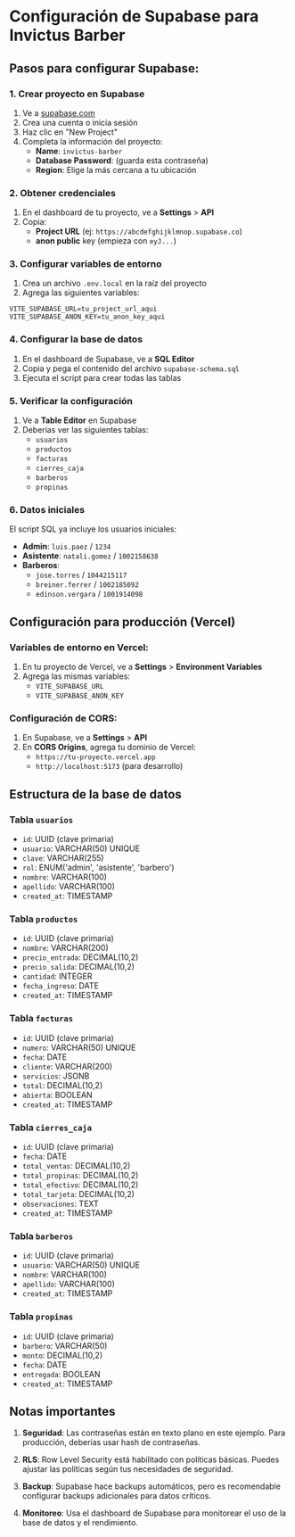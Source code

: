 # Configuración de Supabase para Invictus Barber

## Pasos para configurar Supabase:

### 1. Crear proyecto en Supabase
1. Ve a [supabase.com](https://supabase.com)
2. Crea una cuenta o inicia sesión
3. Haz clic en "New Project"
4. Completa la información del proyecto:
   - **Name**: `invictus-barber`
   - **Database Password**: (guarda esta contraseña)
   - **Region**: Elige la más cercana a tu ubicación

### 2. Obtener credenciales
1. En el dashboard de tu proyecto, ve a **Settings** > **API**
2. Copia:
   - **Project URL** (ej: `https://abcdefghijklmnop.supabase.co`)
   - **anon public** key (empieza con `eyJ...`)

### 3. Configurar variables de entorno
1. Crea un archivo `.env.local` en la raíz del proyecto
2. Agrega las siguientes variables:
```env
VITE_SUPABASE_URL=tu_project_url_aqui
VITE_SUPABASE_ANON_KEY=tu_anon_key_aqui
```

### 4. Configurar la base de datos
1. En el dashboard de Supabase, ve a **SQL Editor**
2. Copia y pega el contenido del archivo `supabase-schema.sql`
3. Ejecuta el script para crear todas las tablas

### 5. Verificar la configuración
1. Ve a **Table Editor** en Supabase
2. Deberías ver las siguientes tablas:
   - `usuarios`
   - `productos`
   - `facturas`
   - `cierres_caja`
   - `barberos`
   - `propinas`

### 6. Datos iniciales
El script SQL ya incluye los usuarios iniciales:
- **Admin**: `luis.paez` / `1234`
- **Asistente**: `natali.gomez` / `1002158638`
- **Barberos**: 
  - `jose.torres` / `1044215117`
  - `breiner.ferrer` / `1002185092`
  - `edinson.vergara` / `1001914098`

## Configuración para producción (Vercel)

### Variables de entorno en Vercel:
1. En tu proyecto de Vercel, ve a **Settings** > **Environment Variables**
2. Agrega las mismas variables:
   - `VITE_SUPABASE_URL`
   - `VITE_SUPABASE_ANON_KEY`

### Configuración de CORS:
1. En Supabase, ve a **Settings** > **API**
2. En **CORS Origins**, agrega tu dominio de Vercel:
   - `https://tu-proyecto.vercel.app`
   - `http://localhost:5173` (para desarrollo)

## Estructura de la base de datos

### Tabla `usuarios`
- `id`: UUID (clave primaria)
- `usuario`: VARCHAR(50) UNIQUE
- `clave`: VARCHAR(255)
- `rol`: ENUM('admin', 'asistente', 'barbero')
- `nombre`: VARCHAR(100)
- `apellido`: VARCHAR(100)
- `created_at`: TIMESTAMP

### Tabla `productos`
- `id`: UUID (clave primaria)
- `nombre`: VARCHAR(200)
- `precio_entrada`: DECIMAL(10,2)
- `precio_salida`: DECIMAL(10,2)
- `cantidad`: INTEGER
- `fecha_ingreso`: DATE
- `created_at`: TIMESTAMP

### Tabla `facturas`
- `id`: UUID (clave primaria)
- `numero`: VARCHAR(50) UNIQUE
- `fecha`: DATE
- `cliente`: VARCHAR(200)
- `servicios`: JSONB
- `total`: DECIMAL(10,2)
- `abierta`: BOOLEAN
- `created_at`: TIMESTAMP

### Tabla `cierres_caja`
- `id`: UUID (clave primaria)
- `fecha`: DATE
- `total_ventas`: DECIMAL(10,2)
- `total_propinas`: DECIMAL(10,2)
- `total_efectivo`: DECIMAL(10,2)
- `total_tarjeta`: DECIMAL(10,2)
- `observaciones`: TEXT
- `created_at`: TIMESTAMP

### Tabla `barberos`
- `id`: UUID (clave primaria)
- `usuario`: VARCHAR(50) UNIQUE
- `nombre`: VARCHAR(100)
- `apellido`: VARCHAR(100)
- `created_at`: TIMESTAMP

### Tabla `propinas`
- `id`: UUID (clave primaria)
- `barbero`: VARCHAR(50)
- `monto`: DECIMAL(10,2)
- `fecha`: DATE
- `entregada`: BOOLEAN
- `created_at`: TIMESTAMP

## Notas importantes

1. **Seguridad**: Las contraseñas están en texto plano en este ejemplo. Para producción, deberías usar hash de contraseñas.

2. **RLS**: Row Level Security está habilitado con políticas básicas. Puedes ajustar las políticas según tus necesidades de seguridad.

3. **Backup**: Supabase hace backups automáticos, pero es recomendable configurar backups adicionales para datos críticos.

4. **Monitoreo**: Usa el dashboard de Supabase para monitorear el uso de la base de datos y el rendimiento. 